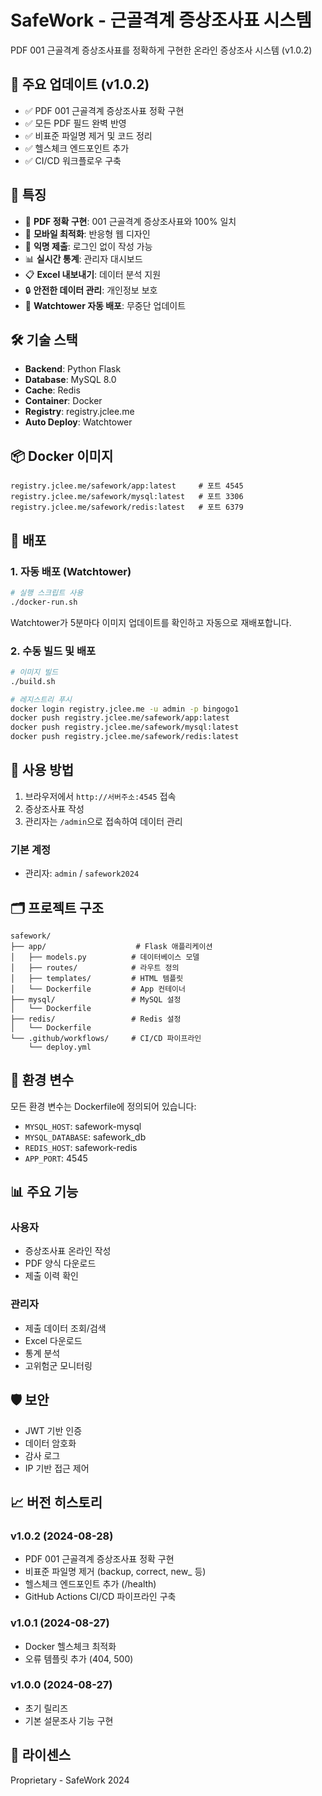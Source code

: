 # SafeWork - 근골격계 증상조사표 시스템

PDF 001 근골격계 증상조사표를 정확하게 구현한 온라인 증상조사 시스템 (v1.0.2)

## 🎯 주요 업데이트 (v1.0.2)

- ✅ PDF 001 근골격계 증상조사표 정확 구현
- ✅ 모든 PDF 필드 완벽 반영
- ✅ 비표준 파일명 제거 및 코드 정리
- ✅ 헬스체크 엔드포인트 추가
- ✅ CI/CD 워크플로우 구축

## 🚀 특징

- 📄 **PDF 정확 구현**: 001 근골격계 증상조사표와 100% 일치
- 📱 **모바일 최적화**: 반응형 웹 디자인
- 🚫 **익명 제출**: 로그인 없이 작성 가능
- 📊 **실시간 통계**: 관리자 대시보드
- 📋 **Excel 내보내기**: 데이터 분석 지원
- 🔒 **안전한 데이터 관리**: 개인정보 보호
- 🔄 **Watchtower 자동 배포**: 무중단 업데이트

## 🛠️ 기술 스택

- **Backend**: Python Flask
- **Database**: MySQL 8.0
- **Cache**: Redis
- **Container**: Docker
- **Registry**: registry.jclee.me
- **Auto Deploy**: Watchtower

## 📦 Docker 이미지

```
registry.jclee.me/safework/app:latest     # 포트 4545
registry.jclee.me/safework/mysql:latest   # 포트 3306
registry.jclee.me/safework/redis:latest   # 포트 6379
```

## 🚀 배포

### 1. 자동 배포 (Watchtower)

```bash
# 실행 스크립트 사용
./docker-run.sh
```

Watchtower가 5분마다 이미지 업데이트를 확인하고 자동으로 재배포합니다.

### 2. 수동 빌드 및 배포

```bash
# 이미지 빌드
./build.sh

# 레지스트리 푸시
docker login registry.jclee.me -u admin -p bingogo1
docker push registry.jclee.me/safework/app:latest
docker push registry.jclee.me/safework/mysql:latest
docker push registry.jclee.me/safework/redis:latest
```

## 📱 사용 방법

1. 브라우저에서 `http://서버주소:4545` 접속
2. 증상조사표 작성
3. 관리자는 `/admin`으로 접속하여 데이터 관리

### 기본 계정
- 관리자: `admin` / `safework2024`

## 🗂️ 프로젝트 구조

```
safework/
├── app/                    # Flask 애플리케이션
│   ├── models.py          # 데이터베이스 모델
│   ├── routes/            # 라우트 정의
│   ├── templates/         # HTML 템플릿
│   └── Dockerfile         # App 컨테이너
├── mysql/                 # MySQL 설정
│   └── Dockerfile        
├── redis/                 # Redis 설정
│   └── Dockerfile        
└── .github/workflows/     # CI/CD 파이프라인
    └── deploy.yml
```

## 🔧 환경 변수

모든 환경 변수는 Dockerfile에 정의되어 있습니다:

- `MYSQL_HOST`: safework-mysql
- `MYSQL_DATABASE`: safework_db
- `REDIS_HOST`: safework-redis
- `APP_PORT`: 4545

## 📊 주요 기능

### 사용자
- 증상조사표 온라인 작성
- PDF 양식 다운로드
- 제출 이력 확인

### 관리자
- 제출 데이터 조회/검색
- Excel 다운로드
- 통계 분석
- 고위험군 모니터링

## 🛡️ 보안

- JWT 기반 인증
- 데이터 암호화
- 감사 로그
- IP 기반 접근 제어

## 📈 버전 히스토리

### v1.0.2 (2024-08-28)
- PDF 001 근골격계 증상조사표 정확 구현
- 비표준 파일명 제거 (backup, correct, new_ 등)
- 헬스체크 엔드포인트 추가 (/health)
- GitHub Actions CI/CD 파이프라인 구축

### v1.0.1 (2024-08-27)
- Docker 헬스체크 최적화
- 오류 템플릿 추가 (404, 500)

### v1.0.0 (2024-08-27)
- 초기 릴리즈
- 기본 설문조사 기능 구현

## 📝 라이센스

Proprietary - SafeWork 2024